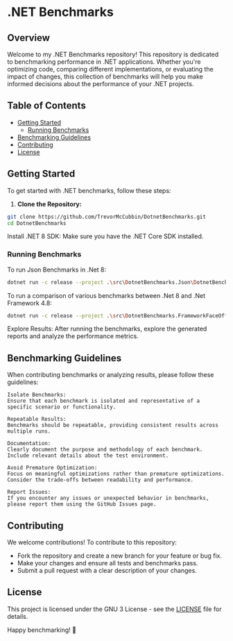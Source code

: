 # .NET Benchmarks

## Overview

Welcome to my .NET Benchmarks repository! This repository is dedicated to benchmarking performance in .NET applications. Whether you're optimizing code, comparing different implementations, or evaluating the impact of changes, this collection of benchmarks will help you make informed decisions about the performance of your .NET projects.

## Table of Contents

- [Getting Started](#getting-started)
  - [Running Benchmarks](#running-benchmarks)
- [Benchmarking Guidelines](#benchmarking-guidelines)
- [Contributing](#contributing)
- [License](#license)

## Getting Started

To get started with .NET benchmarks, follow these steps:

1. **Clone the Repository:**

```bash
git clone https://github.com/TrevorMcCubbin/DotnetBenchmarks.git
cd DotnetBenchmarks
```

Install .NET 8 SDK:
Make sure you have the .NET Core SDK installed.

### Running Benchmarks

To run Json Benchmarks in .Net 8:

```bash
dotnet run -c release --project .\src\DotnetBenchmarks.Json\DotnetBenchmarks.Json.csproj
```

To run a comparison of various benchmarks between .Net 8 and .Net Framework 4.8:

```bash
dotnet run -c release --project .\src\DotnetBenchmarks.FrameworkFaceOff\DotnetBenchmarks.FrameworkFaceOff.csproj --framework net8.0
```

Explore Results:
After running the benchmarks, explore the generated reports and analyze the performance metrics.

## Benchmarking Guidelines

When contributing benchmarks or analyzing results, please follow these guidelines:

    Isolate Benchmarks:
    Ensure that each benchmark is isolated and representative of a specific scenario or functionality.

    Repeatable Results:
    Benchmarks should be repeatable, providing consistent results across multiple runs.

    Documentation:
    Clearly document the purpose and methodology of each benchmark. Include relevant details about the test environment.

    Avoid Premature Optimization:
    Focus on meaningful optimizations rather than premature optimizations. Consider the trade-offs between readability and performance.

    Report Issues:
    If you encounter any issues or unexpected behavior in benchmarks, please report them using the GitHub Issues page.

## Contributing

We welcome contributions! To contribute to this repository:

- Fork the repository and create a new branch for your feature or bug fix.
- Make your changes and ensure all tests and benchmarks pass.
- Submit a pull request with a clear description of your changes.

## License

This project is licensed under the GNU 3 License - see the [LICENSE](LICENSE.txt) file for details.

Happy benchmarking! 🚀
